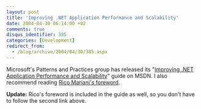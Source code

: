 ```yaml
---
layout: post
title: 'Improving .NET Application Performance and Scalability'
date: 2004-04-30 06:14:00 +02
comments: true
disqus_identifier: 385
categories: [Development]
redirect_from:
  - /blog/archive/2004/04/30/385.aspx
---
```


Microsoft's Patterns and Practices group has released its "[Improving .NET Application Performance and Scalability](http://msdn.microsoft.com/library/default.asp?url=/library/en-us/dnpag/html/scalenet.asp)" guide on MSDN. I also recommend reading [Rico Mariani's foreword](http://blogs.msdn.com/ricom/archive/2004/04/28/122503.aspx).

**Update:** Rico's foreword is included in the guide as well, so you don't have to follow the second link above.

